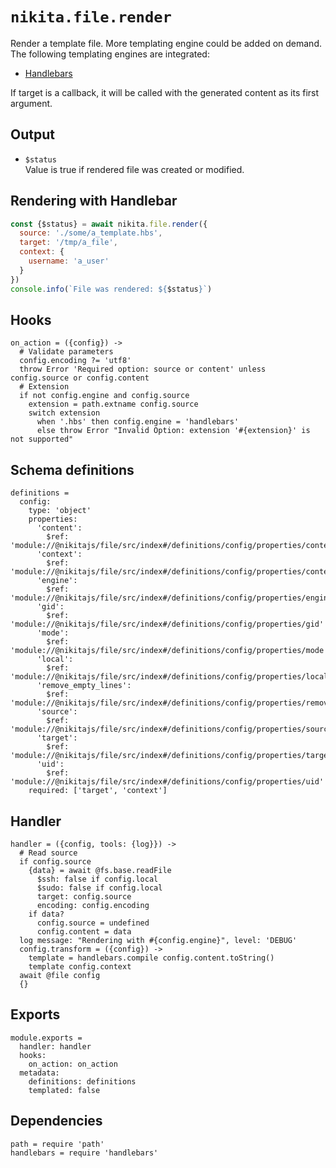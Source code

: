 
# `nikita.file.render`

Render a template file. More templating engine could be added on demand. The
following templating engines are integrated:

* [Handlebars](https://handlebarsjs.com/)

If target is a callback, it will be called with the generated content as
its first argument.   

## Output

* `$status`   
  Value is true if rendered file was created or modified.

## Rendering with Handlebar

```js
const {$status} = await nikita.file.render({
  source: './some/a_template.hbs',
  target: '/tmp/a_file',
  context: {
    username: 'a_user'
  }
})
console.info(`File was rendered: ${$status}`)
```

## Hooks

    on_action = ({config}) ->
      # Validate parameters
      config.encoding ?= 'utf8'
      throw Error 'Required option: source or content' unless config.source or config.content
      # Extension
      if not config.engine and config.source
        extension = path.extname config.source
        switch extension
          when '.hbs' then config.engine = 'handlebars'
          else throw Error "Invalid Option: extension '#{extension}' is not supported"

## Schema definitions

    definitions =
      config:
        type: 'object'
        properties:
          'content':
            $ref: 'module://@nikitajs/file/src/index#/definitions/config/properties/content'
          'context':
            $ref: 'module://@nikitajs/file/src/index#/definitions/config/properties/context'
          'engine':
            $ref: 'module://@nikitajs/file/src/index#/definitions/config/properties/engine'
          'gid':
            $ref: 'module://@nikitajs/file/src/index#/definitions/config/properties/gid'
          'mode':
            $ref: 'module://@nikitajs/file/src/index#/definitions/config/properties/mode'
          'local':
            $ref: 'module://@nikitajs/file/src/index#/definitions/config/properties/local'
          'remove_empty_lines':
            $ref: 'module://@nikitajs/file/src/index#/definitions/config/properties/remove_empty_lines'
          'source':
            $ref: 'module://@nikitajs/file/src/index#/definitions/config/properties/source'
          'target':
            $ref: 'module://@nikitajs/file/src/index#/definitions/config/properties/target'
          'uid':
            $ref: 'module://@nikitajs/file/src/index#/definitions/config/properties/uid'
        required: ['target', 'context']

## Handler

    handler = ({config, tools: {log}}) ->
      # Read source
      if config.source
        {data} = await @fs.base.readFile
          $ssh: false if config.local
          $sudo: false if config.local
          target: config.source
          encoding: config.encoding
        if data?
          config.source = undefined
          config.content = data
      log message: "Rendering with #{config.engine}", level: 'DEBUG'
      config.transform = ({config}) ->
        template = handlebars.compile config.content.toString()
        template config.context
      await @file config
      {}

## Exports

    module.exports =
      handler: handler
      hooks:
        on_action: on_action
      metadata:
        definitions: definitions
        templated: false

## Dependencies

    path = require 'path'
    handlebars = require 'handlebars'
